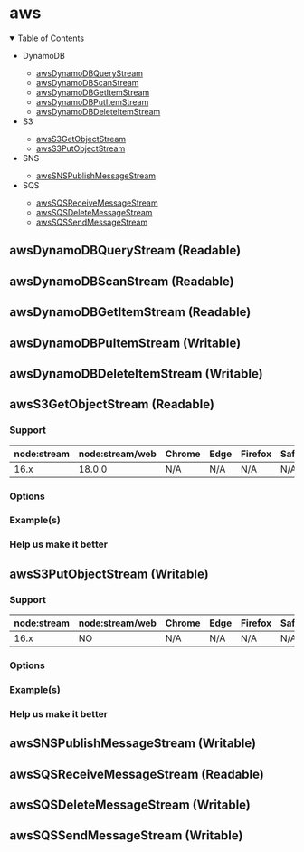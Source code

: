 # aws

<details open>
<summary>Table of Contents</summary>
<ul>
<li>DynamoDB</li>
<ul>
<li><a href="/packages/aws#awsDynamoDBQueryStream">awsDynamoDBQueryStream</a></li>
<li><a href="/packages/aws#awsDynamoDBScanStream">awsDynamoDBScanStream</a></li>
<li><a href="/packages/aws#awsDynamoDBGetItemStream">awsDynamoDBGetItemStream</a></li>
<li><a href="/packages/aws#awsDynamoDBPutItemStream">awsDynamoDBPutItemStream</a></li>
<li><a href="/packages/aws#awsDynamoDBDeleteItemStream">awsDynamoDBDeleteItemStream</a></li>
</ul>
<li>S3</li>
<ul>
<li><a href="/packages/aws#awsS3GetObjectStream">awsS3GetObjectStream</a></li>
<li><a href="/packages/aws#awsS3PutObjectStream">awsS3PutObjectStream</a></li>
</ul>
<li>SNS</li>
<ul>
<li><a href="/packages/aws#awsSNSPublishMessageStream">awsSNSPublishMessageStream</a></li>
</ul>
<li>SQS</li>
<ul>
<li><a href="/packages/aws#awsSQSReceiveMessageStream">awsSQSReceiveMessageStream</a></li>
<li><a href="/packages/aws#awsSQSDeleteMessageStream">awsSQSDeleteMessageStream</a></li>
<li><a href="/packages/aws#awsSQSSendMessageStream">awsSQSSendMessageStream</a></li>
</ul>
</ul>
</details>

<a id="awsDynamoDBQueryStream"></a>

## awsDynamoDBQueryStream (Readable)

<a id="awsDynamoDBScanStream"></a>

## awsDynamoDBScanStream (Readable)

<a id="awsDynamoDBGetItemStream"></a>

## awsDynamoDBGetItemStream (Readable)

<a id="awsDynamoDBPutItemStream"></a>

## awsDynamoDBPuItemStream (Writable)
<a id="awsDynamoDBDeleteItemStream"></a>

## awsDynamoDBDeleteItemStream (Writable)

<a id="awsS3GetObjectStream"></a>

## awsS3GetObjectStream (Readable)

### Support

| node:stream | node:stream/web | Chrome | Edge | Firefox | Safari | Comments |
| ----------- | --------------- | ------ | ---- | ------- | ------ | -------- |
| 16.x        | 18.0.0          | N/A    | N/A  | N/A     | N/A    |          |

### Options

### Example(s)

### Help us make it better

<a id="awsS3PutObjectStream"></a>

## awsS3PutObjectStream (Writable)

### Support

| node:stream | node:stream/web | Chrome | Edge | Firefox | Safari | Comments |
| ----------- | --------------- | ------ | ---- | ------- | ------ | -------- |
| 16.x        | NO              | N/A    | N/A  | N/A     | N/A    |          |

### Options

### Example(s)

### Help us make it better

<a id="awsSNSPublishMessageStream"></a>

## awsSNSPublishMessageStream (Writable)

<a id="awsSQSReceiveMessageStream"></a>

## awsSQSReceiveMessageStream (Readable)

<a id="awsSQSDeleteMessageStream"></a>

## awsSQSDeleteMessageStream (Writable)

<a id="awsSQSSendMessageStream"></a>

## awsSQSSendMessageStream (Writable)

